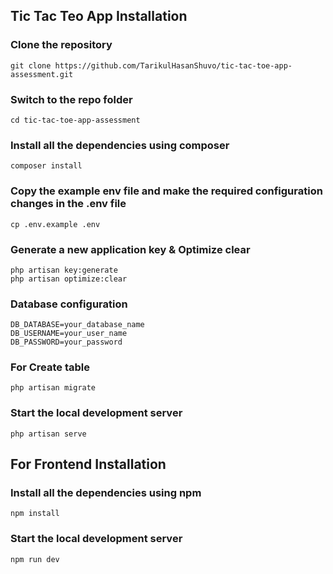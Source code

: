 ## Tic Tac Teo App Installation

### Clone the repository

    git clone https://github.com/TarikulHasanShuvo/tic-tac-toe-app-assessment.git

### Switch to the repo folder

    cd tic-tac-toe-app-assessment

### Install all the dependencies using composer

    composer install

### Copy the example env file and make the required configuration changes in the .env file

    cp .env.example .env

### Generate a new application key & Optimize clear

    php artisan key:generate
    php artisan optimize:clear


### Database configuration

    DB_DATABASE=your_database_name
    DB_USERNAME=your_user_name
    DB_PASSWORD=your_password


### For Create table

    php artisan migrate 


### Start the local development server

    php artisan serve


## For Frontend Installation


### Install all the dependencies using npm

    npm install

### Start the local development server

    npm run dev
